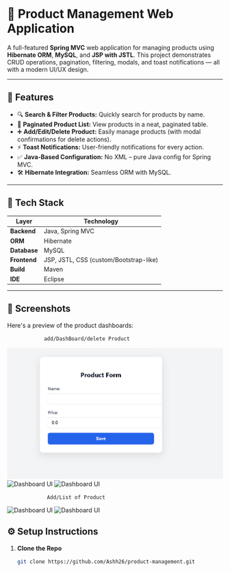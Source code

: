 # 🛒 Product Management Web Application

A full-featured **Spring MVC** web application for managing products using **Hibernate ORM**, **MySQL**, and **JSP with JSTL**. This project demonstrates CRUD operations, pagination, filtering, modals, and toast notifications — all with a modern UI/UX design.

---

## 🚀 Features

- 🔍 **Search & Filter Products:** Quickly search for products by name.
- 📄 **Paginated Product List:** View products in a neat, paginated table.
- ➕ **Add/Edit/Delete Product:** Easily manage products (with modal confirmations for delete actions).
- ⚡ **Toast Notifications:** User-friendly notifications for every action.
- ✅ **Java-Based Configuration:** No XML – pure Java config for Spring MVC.
- 🛠 **Hibernate Integration:** Seamless ORM with MySQL.

---

## 🧰 Tech Stack

| **Layer**    | **Technology**           |
|--------------|--------------------------|
| **Backend**  | Java, Spring MVC         |
| **ORM**      | Hibernate                |
| **Database** | MySQL                    |
| **Frontend** | JSP, JSTL, CSS (custom/Bootstrap-like) |
| **Build**    | Maven                    |
| **IDE**      | Eclipse                  |

---

## 📸 Screenshots
Here's a preview of the product dashboards:

				add/DashBoard/delete Product
					
 ![Dashboard UI](assests/addProduct.png)   ![Dashboard UI](assets/dashboard.png)  ![Dashboard UI](assets/deletProduct.png)

				 Add/List of Product

 ![Dashboard UI](assets/addProduct.png)  ![Dashboard UI](assets/listOfProduct.png)


## ⚙️ Setup Instructions

1. **Clone the Repo**
   ```bash
   git clone https://github.com/Ashh26/product-management.git
